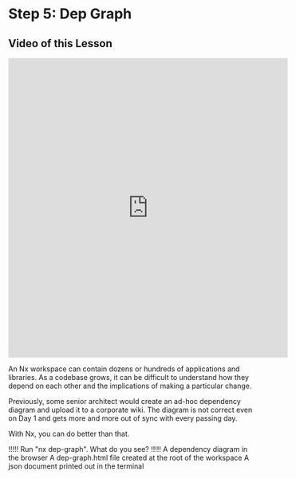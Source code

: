 # Step 5: Dep Graph

## Video of this Lesson

<iframe width="560" height="600" src="https://www.youtube.com/embed/l9MjZ9IPdu4" frameborder="0" allow="accelerometer; autoplay; encrypted-media; gyroscope; picture-in-picture" allowfullscreen></iframe>

An Nx workspace can contain dozens or hundreds of applications and libraries. As a codebase grows, it can be difficult to understand how they depend on each other and the implications of making a particular change.

Previously, some senior architect would create an ad-hoc dependency diagram and upload it to a corporate wiki. The diagram is not correct even on Day 1 and gets more and more out of sync with every passing day.

With Nx, you can do better than that.

!!!!!
Run "nx dep-graph". What do you see?
!!!!!
A dependency diagram in the browser
A dep-graph.html file created at the root of the workspace
A json document printed out in the terminal
